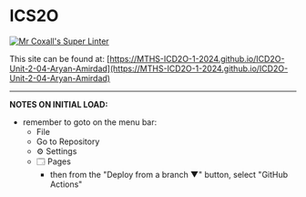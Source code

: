 # ICS2O
[![Mr Coxall's Super Linter](https://github.com/MTHS-ICD2O-1-2024/ICD2O-Unit-2-04-Aryan-Amirdad/workflows/Mr%20Coxall's%20Super%20Linter/badge.svg)](https://github.com/MTHS-ICD2O-1-2024/ICD2O-Unit-2-04-Aryan-Amirdad/actions)

This site can be found at: [https://MTHS-ICD2O-1-2024.github.io/ICD2O-Unit-2-04-Aryan-Amirdad](https://MTHS-ICD2O-1-2024.github.io/ICD2O-Unit-2-04-Aryan-Amirdad)

---

**NOTES ON INITIAL LOAD:**
- remember to goto on the menu bar:
  - File
  - Go to Repository
  - ⚙ Settings
  - 🗔 Pages
    - then from the "Deploy from a branch ▼" button, select "GitHub Actions"